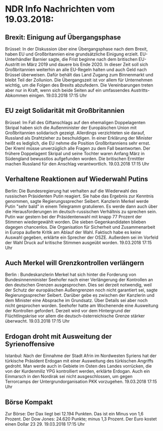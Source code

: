 # NDR Info Nachrichten vom 19.03.2018:


## Brexit: Einigung auf Übergangsphase
Brüssel: In der Diskussion über eine Übergangsphase nach dem Brexit, haben EU und Großbritannien eine grundsätzliche Einigung erzielt. EU-Unterhändler Barnier sagte, die Frist beginne nach dem britischen EU-Austritt im März 2019 und dauere bis Ende 2020. In dieser Zeit soll sich Großbritannien weiterhin an alle EU-Regeln halten und auch Geld nach Brüssel überweisen. Dafür behält das Land Zugang zum Binnenmarkt und bleibt Teil der Zollunion. Die Übergangszeit ist vor allem für Unternehmen wichtig, um die Folgen des Brexits abzufedern. Die Vereinbarungen treten aber nur in Kraft, wenn sich beide Seiten auf ein umfassendes Austritts-Abkommen einigen. 19.03.2018 17:15 Uhr 

## EU zeigt Solidarität mit Großbritannien
Brüssel: Im Fall des Giftanschlags auf den ehemaligen Doppelagenten Skripal haben sich die Außenminister der Europäischen Union mit Großbritannien solidarisch gezeigt. Allerdings verzichteten sie darauf, Russland als Drahtzieher zu beschuldigen. In einer Erklärung der Minister heißt es lediglich, die EU nehme
die Position Großbritanniens sehr ernst. Der Kreml müsse unverzüglich alle Fragen zu dem Fall beantworten. Der frühere Doppelagent Skripal und seine Tochter waren Anfang März in Südengland bewusstlos aufgefunden worden. Die britischen Ermittler machen Russland für den Anschlag verantwortlich. 19.03.2018 17:15 Uhr 

## Verhaltene Reaktionen auf Wiederwahl Putins
Berlin: Die Bundesregierung hat verhalten auf die Wiederwahl des russischen Präsidenten Putin reagiert. Sie habe das Ergebnis zur Kenntnis genommen, sagte Regierungssprecher Seibert. Kanzlerin Merkel werde Putin "sehr bald" in einem Telegramm gratulieren. Es werde dann auch über die Herausforderungen im deutsch-russischen Verhältnis zu sprechen sein. Putin war gestern bei der Präsidentenwahl mit knapp 77 Prozent der Stimmen wiedergewählt worden. Die sieben Gegenkandidaten blieben dagegen chancenlos. Die Organisation für Sicherheit und Zusammenarbeit in Europa äußerte Kritik am Ablauf der Wahl. Faktisch habe es keine Auswahl gegeben, erklärte ein Sprecher der OSZE. Außerdem sei im Vorfeld der Wahl Druck auf kritische Stimmen ausgeübt worden. 19.03.2018 17:15 Uhr 

## Auch Merkel will Grenzkontrollen verlängern
Berlin :     Bundeskanzlerin Merkel hat sich hinter die Forderung von Bundesinnenminister Seehofer nach einer Verlängerung der Kontrollen an den deutschen Grenzen ausgesprochen. Dies sei derzeit notwendig, weil der Schutz der europäischen Außengrenzen noch nicht garantiert sei, sagte Regierungssprecher Seibert. Darüber gebe es zwischen der Kanzlerin und dem Minister eine Absprache im Grundsatz. Über Details sei aber noch nicht gesprochen worden. Seehofer hatte am Wochenende eine Ausweitung der Kontrollen gefordert. Derzeit wird vor dem Hintergrund der Flüchtlingskrise vor allem die deutsch-österreichische Grenze stärker überwacht. 19.03.2018 17:15 Uhr 

## Erdogan droht mit Ausweitung der Syrienoffensive
Istanbul: Nach der Einnahme der Stadt Afrin im Nordwesten Syriens hat der türkische Präsident Erdogan mit einer Ausweitung des türkischen Angriffs gedroht. Man werde auch in Gebiete im Osten des Landes vorrücken, die von der Kurdenmiliz YPG kontrolliert werden, erklärte Erdogan. Auch ein Einmarsch in den Nordirak sei nicht ausgeschlossen, um gegen Terrorcamps der Untergrundorganisation PKK vorzugehen. 19.03.2018 17:15 Uhr 

## Börse Kompakt
Zur Börse: Der Dax liegt bei 12.194 Punkten. Das ist ein Minus von 1,6 Prozent. Der Dow Jones: 24.620 Punkte; minus 1,3 Prozent. Der Euro kostet einen Dollar 23 29. 19.03.2018 17:15 Uhr 
